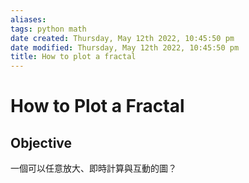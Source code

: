 ```yaml
---
aliases: 
tags: python math 
date created: Thursday, May 12th 2022, 10:45:50 pm
date modified: Thursday, May 12th 2022, 10:45:50 pm
title: How to plot a fractal
---
```


# How to Plot a Fractal

## Objective

一個可以任意放大、即時計算與互動的圖？